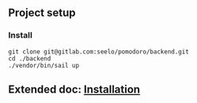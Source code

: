 ## Project setup

### Install

```
git clone git@gitlab.com:seelo/pomodoro/backend.git
cd ./backend
./vendor/bin/sail up
```

## Extended doc: [Installation](https://doc.pomodoro.seelo.ch/backend/installation)

